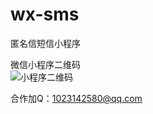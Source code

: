 # wx-sms
匿名信短信小程序

微信小程序二维码<br>
![小程序二维码](https://zx-ppt.oss-cn-beijing.aliyuncs.com/123.jpg)

合作加Q：1023142580@qq.com
